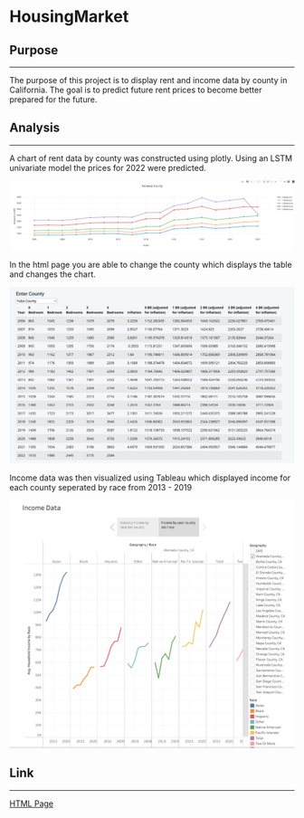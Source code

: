 # HousingMarket

## Purpose
---

The purpose of this project is to display rent and income data by county in California. The goal is to predict future rent prices to become better prepared for the future. 

## Analysis
---

A chart of rent data by county was constructed using plotly. Using an LSTM univariate model the prices for 2022 were predicted. 

![image](https://github.com/evanbruno617/Housing_Market/blob/main/img/chart.png)

In the html page you are able to change the county which displays the table and changes the chart. 

![image](https://github.com/evanbruno617/Housing_Market/blob/main/img/table.png)

Income data was then visualized using Tableau which displayed income for each county seperated by race from 2013 - 2019

![image](https://github.com/evanbruno617/Housing_Market/blob/main/img/tableau.png)

## Link
---

[HTML Page](https://evanbruno617.github.io/Housing_Market/)

